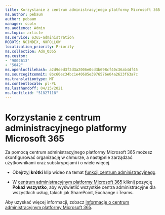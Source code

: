 ```yaml
---
title: Korzystanie z centrum administracyjnego platformy Microsoft 365
ms.author: pebaum
author: pebaum
manager: scotv
ms.audience: Admin
ms.topic: article
ms.service: o365-administration
ROBOTS: NOINDEX, NOFOLLOW
localization_priority: Priority
ms.collection: Adm_O365
ms.custom:
- "9002613"
- "5042"
ms.openlocfilehash: a2d9ded3f2d3a2006e0cd3b698cf40c36ab4df45
ms.sourcegitcommit: 8bc60ec34bc1e40685e3976576e04a2623f63a7c
ms.translationtype: MT
ms.contentlocale: pl-PL
ms.lasthandoff: 04/15/2021
ms.locfileid: "51827118"
---
```

# <a name="using-the-microsoft-365-admin-center"></a>Korzystanie z centrum administracyjnego platformy Microsoft 365

Za pomocą centrum administracyjnego platformy Microsoft 365 możesz skonfigurować organizację w chmurze, a następnie zarządzać użytkownikami oraz subskrypcjami i o wiele więcej.

- Obejrzyj **krótki** klip wideo na temat [funkcji centrum administracyjnego](https://www.microsoft.com/videoplayer/embed/RWfvDL).

- W [centrum administracyjnym platformy Microsoft 365](https://admin.microsoft.com/AdminPortal/Home#/homepage) kliknij pozycję **Pokaż wszystko**, aby wyświetlić wszystkie centra administracyjne dla wszystkich usług, takich jak SharePoint, Exchange i Teams.

Aby uzyskać więcej informacji, zobacz [Informacje o centrum administracyjnym platformy Microsoft 365](https://docs.microsoft.com/microsoft-365/admin/admin-overview/about-the-admin-center).
